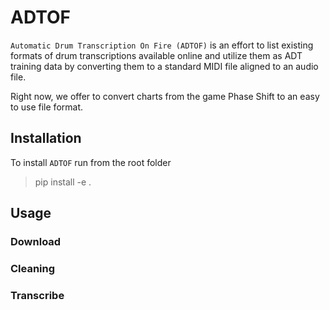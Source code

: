 # ADTOF

`Automatic Drum Transcription On Fire (ADTOF)` is an effort to list existing formats of drum transcriptions available online and utilize them as ADT training data by converting them to a standard MIDI file aligned to an audio file.

Right now, we offer to convert charts from the game Phase Shift to an easy to use file format.


## Installation

To install `ADTOF` run from the root folder
> pip install -e .




## Usage

### Download

### Cleaning

### Transcribe

